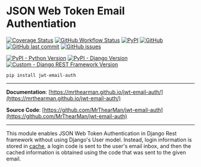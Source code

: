# JSON Web Token Email Authentiation

[![Coverage Status](https://coveralls.io/repos/github/MrThearMan/jwt-email-auth/badge.svg?branch=main)](https://coveralls.io/github/MrThearMan/jwt-email-auth?branch=main)
[![GitHub Workflow Status](https://img.shields.io/github/workflow/status/MrThearMan/jwt-email-auth/Tests)](https://github.com/MrThearMan/jwt-email-auth/actions/workflows/main.yml)
[![PyPI](https://img.shields.io/pypi/v/jwt-email-auth)](https://pypi.org/project/jwt-email-auth)
[![GitHub](https://img.shields.io/github/license/MrThearMan/jwt-email-auth)](https://github.com/MrThearMan/jwt-email-auth/blob/main/LICENSE)
[![GitHub last commit](https://img.shields.io/github/last-commit/MrThearMan/jwt-email-auth)](https://github.com/MrThearMan/jwt-email-auth/commits/main)
[![GitHub issues](https://img.shields.io/github/issues-raw/MrThearMan/jwt-email-auth)](https://github.com/MrThearMan/jwt-email-auth/issues)


[![PyPI - Python Version](https://img.shields.io/pypi/pyversions/jwt-email-auth)](https://pypi.org/project/jwt-email-auth)
[![PyPI - Django Version](https://img.shields.io/pypi/djversions/jwt-email-auth)](https://pypi.org/project/jwt-email-auth)
[![Custom - Django REST Framework Version](https://img.shields.io/badge/drf%20versions-3.7%20%7C%203.8%20%7C%203.9%20%7C%203.10%20%7C%203.11%20%7C%203.12-blue)](https://pypi.org/project/jwt-email-auth)

```shell
pip install jwt-email-auth
```
---

**Documentation**: [https://mrthearman.github.io/jwt-email-auth/](https://mrthearman.github.io/jwt-email-auth/)

**Source Code**: [https://github.com/MrThearMan/jwt-email-auth](https://github.com/MrThearMan/jwt-email-auth)

---

This module enables JSON Web Token Authentication in Django Rest framework without using Django's User model.
Instead, login information is stored in [cache](https://docs.djangoproject.com/en/3.2/topics/cache/#the-low-level-cache-api),
a login code is sent to the user's email inbox, and then the cached information is obtained
using the code that was sent to the given email.
